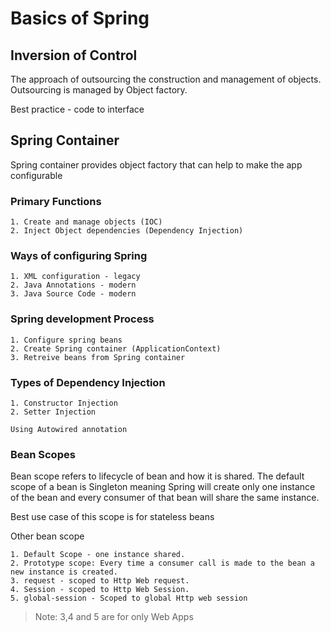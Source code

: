 # Basics of Spring

## Inversion of Control

The approach of outsourcing the construction and management of objects. Outsourcing is managed by Object factory.

Best practice - code to interface

## Spring Container

Spring container provides object factory that can help to make the app configurable

### Primary Functions

    1. Create and manage objects (IOC)
    2. Inject Object dependencies (Dependency Injection)

### Ways of configuring Spring

    1. XML configuration - legacy
    2. Java Annotations - modern
    3. Java Source Code - modern

### Spring development Process

    1. Configure spring beans
    2. Create Spring container (ApplicationContext)
    3. Retreive beans from Spring container

### Types of Dependency Injection

    1. Constructor Injection
    2. Setter Injection

    Using Autowired annotation

### Bean Scopes

Bean scope refers to lifecycle of bean and how it is shared. The default scope of a bean is Singleton meaning Spring
will create only one instance of the bean and every consumer of that bean will share the same instance.

Best use case of this scope is for stateless beans

Other bean scope

    1. Default Scope - one instance shared.
    2. Prototype scope: Every time a consumer call is made to the bean a new instance is created.
    3. request - scoped to Http Web request.
    4. Session - scoped to Http Web Session.
    5. global-session - Scoped to global Http web session

>Note: 3,4 and 5 are for only Web Apps


    